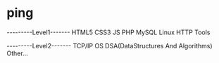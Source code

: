 # ping
---------Level1-------
HTML5
CSS3
JS
PHP
MySQL
Linux
HTTP
Tools

---------Level2-------
TCP/IP
OS
DSA(DataStructures And Algorithms)
Other...

